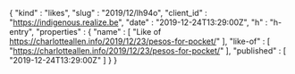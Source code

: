{
  "kind" : "likes",
  "slug" : "2019/12/lh94o",
  "client_id" : "https://indigenous.realize.be",
  "date" : "2019-12-24T13:29:00Z",
  "h" : "h-entry",
  "properties" : {
    "name" : [ "Like of https://charlotteallen.info/2019/12/23/pesos-for-pocket/" ],
    "like-of" : [ "https://charlotteallen.info/2019/12/23/pesos-for-pocket/" ],
    "published" : [ "2019-12-24T13:29:00Z" ]
  }
}

